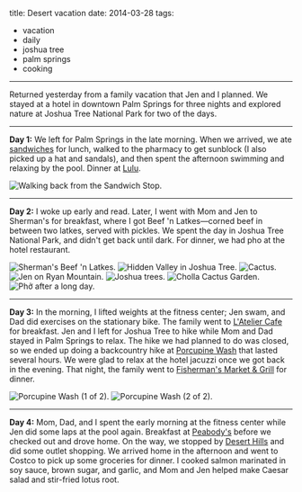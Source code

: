 title: Desert vacation
date: 2014-03-28
tags:
- vacation
- daily
- joshua tree
- palm springs
- cooking
---

Returned yesterday from a family vacation that Jen and I planned. We stayed at a hotel in downtown Palm Springs for three nights and explored nature at Joshua Tree National Park for two of the days.

---

**Day 1:** We left for Palm Springs in the late morning. When we arrived, we ate [sandwiches](http://sandwichspotpalmsprings.com/) for lunch, walked to the pharmacy to get sunblock (I also picked up a hat and sandals), and then spent the afternoon swimming and relaxing by the pool. Dinner at [Lulu](https://www.lulupalmsprings.com/).

![Walking back from the Sandwich Stop.](https://dl.dropbox.com/u/4291520/journal-images/palm-joshua-1.jpg)

---

**Day 2:** I woke up early and read. Later, I went with Mom and Jen to Sherman's for breakfast, where I got Beef 'n Latkes—corned beef in between two latkes, served with pickles. We spent the day in Joshua Tree National Park, and didn't get back until dark. For dinner, we had pho at the hotel restaurant.

![Sherman's Beef 'n Latkes.](https://dl.dropbox.com/u/4291520/journal-images/palm-joshua-2.jpg)
![Hidden Valley in Joshua Tree.](https://dl.dropbox.com/u/4291520/journal-images/palm-joshua-3.jpg)
![Cactus.](https://dl.dropbox.com/u/4291520/journal-images/palm-joshua-4.jpg)
![Jen on Ryan Mountain.](https://dl.dropbox.com/u/4291520/journal-images/palm-joshua-5.jpg)
![Joshua trees.](https://dl.dropbox.com/u/4291520/journal-images/palm-joshua-6.jpg)
![Cholla Cactus Garden.](https://dl.dropbox.com/u/4291520/journal-images/palm-joshua-7.jpg)
![Phở after a long day.](https://dl.dropbox.com/u/4291520/journal-images/palm-joshua-8.jpg)

---

**Day 3:** In the morning, I lifted weights at the fitness center; Jen swam, and Dad did exercises on the stationary bike. The family went to [L'Atelier Cafe](http://www.latelier-cafe.com/) for breakfast. Jen and I left for Joshua Tree to hike while Mom and Dad stayed in Palm Springs to relax. The hike we had planned to do was closed, so we ended up doing a backcountry hike at [Porcupine Wash](https://www.google.com/maps/place/Porcupine+Wash/@33.8209073,-115.7863661,5580m/data=!3m1!1e3!4m2!3m1!1s0x80da872d6a497a79:0xb8c0358c19404ec1) that lasted several hours. We were glad to relax at the hotel jacuzzi once we got back in the evening. That night, the family went to [Fisherman's Market & Grill](https://www.fishermans.com/palmsprings.php) for dinner.

![Porcupine Wash (1 of 2).](https://dl.dropbox.com/u/4291520/journal-images/palm-joshua-9.jpg)
![Porcupine Wash (2 of 2).](https://dl.dropbox.com/u/4291520/journal-images/palm-joshua-10.jpg)

---

**Day 4:** Mom, Dad, and I spent the early morning at the fitness center while Jen did some laps at the pool again. Breakfast at [Peabody's](http://www.peabodyscafepalmsprings.com/) before we checked out and drove home. On the way, we stopped by [Desert Hills](http://www.premiumoutlets.com/outlets/outlet.asp?id=6) and did some outlet shopping. We arrived home in the afternoon and went to Costco to pick up some groceries for dinner. I cooked salmon marinated in soy sauce, brown sugar, and garlic, and Mom and Jen helped make Caesar salad and stir-fried lotus root.
